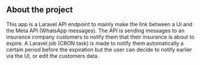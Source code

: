 ## About the project

This app is a Laravel API endpoint to mainly make the link between a UI and the Meta API (WhatsApp messages).
The API is sending messages to an insurance company customers to notify them that their insurance is about to expire.
A Laravel job (CRON task) is made to notify them automatically a certain period before the expiration but the user can decide to notify earlier via the UI, or edit the customers data.
